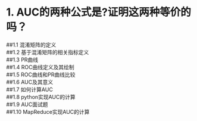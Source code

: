 # 1. AUC的两种公式是?证明这两种等价的吗？  
##1.1 混淆矩阵的定义  
##1.2 基于混淆矩阵的相关指标定义  
##1.3 PR曲线  
##1.4 ROC曲线定义及其绘制  
##1.5 ROC曲线和PR曲线比较  
##1.6 AUC及其意义  
##1.7 如何计算AUC  
##1.8 python实现AUC的计算  
##1.9 AUC面试题  
##1.10 MapReduce实现AUC的计算  

